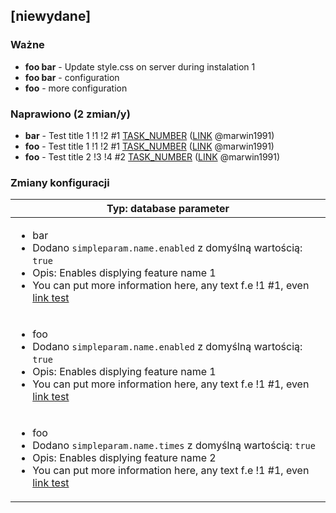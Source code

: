 <!-- @formatter:off -->
<!-- noinspection -->
<!-- Prevents auto format, for JetBrains IDE File > Settings > Editor > Code Style (Formatter Tab) > Turn formatter on/off with markers in code comments  -->

<!-- This file is automatically generate by logchange tool 🌳 🪓 => 🪵 -->
<!-- Visit https://github.com/logchange/logchange and leave a star 🌟 -->
<!-- !!! ⚠️ DO NOT MODIFY THIS FILE, YOUR CHANGES WILL BE LOST ⚠️ !!! -->


[niewydane]
-----------

### Ważne

- **foo bar** - Update style.css on server during instalation 1
- **foo bar** - configuration
- **foo** - more configuration

### Naprawiono (2 zmian/y)

- **bar** - Test title 1 !1 !2 #1 [TASK_NUMBER](https://www.google.pl) ([LINK](https://github.com/marwin1991) @marwin1991)
- **foo** - Test title 1 !1 !2 #1 [TASK_NUMBER](https://www.google.pl) ([LINK](https://github.com/marwin1991) @marwin1991)
- **foo** - Test title 2 !3 !4 #2 [TASK_NUMBER](https://www.google.pl) ([LINK](https://github.com/marwin1991) @marwin1991)

### Zmiany konfiguracji

| Typ: database parameter                                                                                                                                                                                                                         |
| ----------------------------------------------------------------------------------------------------------------------------------------------------------------------------------------------------------------------------------------------- |
| <ul><li>bar</li><li>Dodano `simpleparam.name.enabled` z domyślną wartością: `true`</li><li>Opis: Enables displying feature name 1</li><li>You can put more information here, any text f.e !1 #1, even [link test](https://google.com)</li></ul> |
| <ul><li>foo</li><li>Dodano `simpleparam.name.enabled` z domyślną wartością: `true`</li><li>Opis: Enables displying feature name 1</li><li>You can put more information here, any text f.e !1 #1, even [link test](https://google.com)</li></ul> |
| <ul><li>foo</li><li>Dodano `simpleparam.name.times` z domyślną wartością: `true`</li><li>Opis: Enables displying feature name 2</li><li>You can put more information here, any text f.e !1 #1, even [link test](https://google.com)</li></ul>   |


